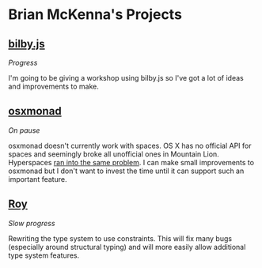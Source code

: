 # Brian McKenna's Projects

## [bilby.js](http://github.com/pufuwozu/bilby.js)

*Progress*

I'm going to be giving a workshop using bilby.js so I've got a lot of
ideas and improvements to make.

## [osxmonad](http://github.com/pufuwozu/osxmonad)

*On pause*

osxmonad doesn't currently work with spaces. OS X has no official API
for spaces and seemingly broke all unofficial ones in Mountain
Lion. Hyperspaces [ran into the same
problem](http://thecocoabots.com/blog/post/377/). I can make small
improvements to osxmonad but I don't want to invest the time until it
can support such an important feature.

## [Roy](http://roy.brianmckenna.org/)

*Slow progress*

Rewriting the type system to use constraints. This will fix many bugs
(especially around structural typing) and will more easily allow
additional type system features.
